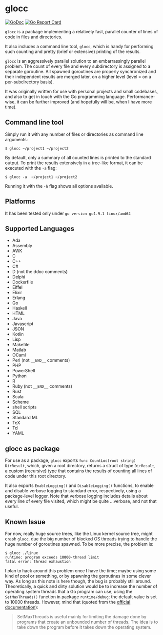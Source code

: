 # glocc

[![GoDoc](https://godoc.org/github.com/ckatsak/glocc?status.png)](https://godoc.org/github.com/ckatsak/glocc)
[![Go Report Card](https://goreportcard.com/badge/github.com/ckatsak/glocc)](https://goreportcard.com/badge/github.com/ckatsak/glocc)

`glocc` is a package implementing a relatively fast, parallel counter of lines
of code in files and directories.

It also includes a command line tool, `glocc`, which is handy for performing
such counting and pretty (brief or extensive) printing of the results.

`glocc` is an aggressively parallel solution to an embarrassingly parallel
problem. The count of every file and every subdirectory is assigned to a
separate goroutine. All spawned goroutines are properly synchronized and their
independent results are merged later, on a higher level (level = on a
per-subdirectory basis).

It was originally written for use with personal projects and small codebases,
and also to get in touch with the Go programming language.
Performance-wise, it can be further improved (and hopefully will be, when I
have more time).

## Command line tool

Simply run it with any number of files or directories as command line
arguments:
```text
$ glocc ~/project1 ~/project2
```

By default, only a summary of all counted lines is printed to the standard
output. To print the results extensively in a tree-like format, it can be
executed with the `-a` flag:
```text
$ glocc -a  ~/project1 ~/project2
```

Running it with the `-h` flag shows all options available.

## Platforms

It has been tested only under `go version go1.9.1 linux/amd64`

## Supported Languages

- Ada
- Assembly
- AWK
- C
- C++
- C#
- D (not the ddoc comments)
- Delphi
- Dockerfile
- Eiffel
- Elixir
- Erlang
- Go
- Haskell
- HTML
- Java
- Javascript
- JSON
- Kotlin
- Lisp
- Makefile
- Matlab
- OCaml
- Perl (not `__END__` comments)
- PHP
- PowerShell
- Python
- R
- Ruby (not `__END__` comments)
- Rust
- Scala
- Scheme
- shell scripts
- SQL
- Standard ML
- TeX
- Tcl
- YAML

## glocc as package

For use as a package, `glocc` exports `func CountLoc(root string) DirResult`,
which, given a root directory, returns a struct of type `DirResult`, a
custom (recursive) type that contains the results of counting all lines of
code under this root directory.

It also exports `EnableLogging()` and `DisableLogging()` functions, to enable
and disable verbose logging to standard error, respectively, using a
package-level logger.
Note that verbose logging includes details about every line of every file
visited, which might be quite ...verbose, and not that useful.

## Known Issue

For now, really huge source trees, like the Linux kernel source tree, might
crash `glocc`, due the big number of blocked OS threads trying to handle the
huge number of goroutines spawned. To be more precise, the problem is:

```text
$ glocc ./linux
runtime: program exceeds 10000-thread limit
fatal error: thread exhaustion
```

I plan to hack around this problem once I have the time; maybe using some kind
of pool or something, or by spawning the goroutines in some clever way.
As long as this note is here though, the bug is probably still around.
Theoretically, a quick and dirty solution would be to increase the number of
operating system threads that a Go program can use, using the `SetMaxThreads()`
function in package `runtime/debug`; the default value is set to 10000 threads.
However, mind that (quoted from the
[official documentation](https://golang.org/pkg/runtime/debug/#SetMaxThreads)):

> SetMaxThreads is useful mainly for limiting the damage done by programs
> that create an unbounded number of threads. The idea is to take down
> the program before it takes down the operating system.
